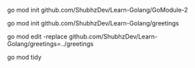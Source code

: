 go mod init github.com/ShubhzDev/Learn-Golang/GoModule-2

go mod init github.com/ShubhzDev/Learn-Golang/greetings

go mod edit -replace github.com/ShubhzDev/Learn-Golang/greetings=../greetings

go mod tidy